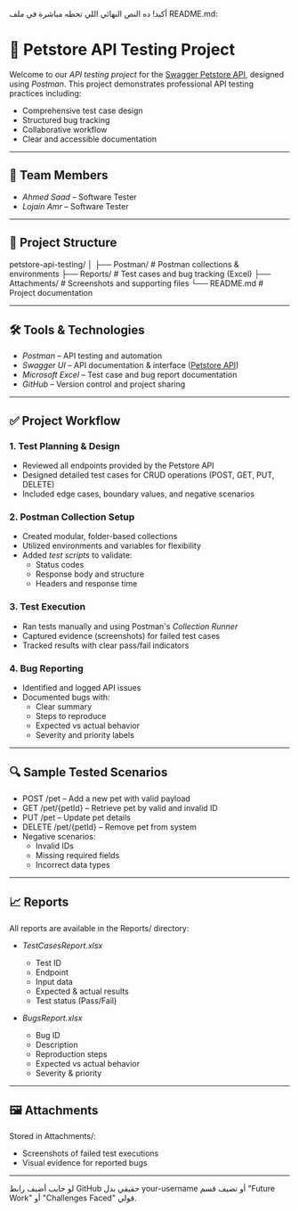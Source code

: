 أكيد! ده النص النهائي اللي تحطه مباشرة في ملف README.md:

# 🐾 Petstore API Testing Project

Welcome to our *API testing project* for the [Swagger Petstore API](https://petstore.swagger.io/#/), designed using *Postman*. This project demonstrates professional API testing practices including:

- Comprehensive test case design  
- Structured bug tracking  
- Collaborative workflow  
- Clear and accessible documentation

---

## 👥 Team Members

- *Ahmed Saad* – Software Tester
- *Lojain Amr* – Software Tester

---

## 📂 Project Structure

petstore-api-testing/ │ ├── Postman/         # Postman collections & environments ├── Reports/         # Test cases and bug tracking (Excel) ├── Attachments/     # Screenshots and supporting files └── README.md        # Project documentation

---

## 🛠 Tools & Technologies

- *Postman* – API testing and automation  
- *Swagger UI* – API documentation & interface ([Petstore API](https://petstore.swagger.io/#/))  
- *Microsoft Excel* – Test case and bug report documentation  
- *GitHub* – Version control and project sharing

---

## ✅ Project Workflow

### 1. Test Planning & Design  
- Reviewed all endpoints provided by the Petstore API  
- Designed detailed test cases for CRUD operations (POST, GET, PUT, DELETE)  
- Included edge cases, boundary values, and negative scenarios

### 2. Postman Collection Setup  
- Created modular, folder-based collections  
- Utilized environments and variables for flexibility  
- Added *test scripts* to validate:
  - Status codes  
  - Response body and structure  
  - Headers and response time

### 3. Test Execution  
- Ran tests manually and using Postman's *Collection Runner*  
- Captured evidence (screenshots) for failed test cases  
- Tracked results with clear pass/fail indicators

### 4. Bug Reporting  
- Identified and logged API issues  
- Documented bugs with:
  - Clear summary  
  - Steps to reproduce  
  - Expected vs actual behavior  
  - Severity and priority labels

---

## 🔍 Sample Tested Scenarios

- POST /pet – Add a new pet with valid payload  
- GET /pet/{petId} – Retrieve pet by valid and invalid ID  
- PUT /pet – Update pet details  
- DELETE /pet/{petId} – Remove pet from system  
- Negative scenarios:
  - Invalid IDs
  - Missing required fields
  - Incorrect data types

---

## 📈 Reports

All reports are available in the Reports/ directory:

- *TestCasesReport.xlsx*  
  - Test ID  
  - Endpoint  
  - Input data  
  - Expected & actual results  
  - Test status (Pass/Fail)

- *BugsReport.xlsx*  
  - Bug ID  
  - Description  
  - Reproduction steps  
  - Expected vs actual behavior  
  - Severity & priority

---

## 🖼 Attachments

Stored in Attachments/:
- Screenshots of failed test executions  
- Visual evidence for reported bugs  

---



لو حابب أضيف رابط GitHub حقيقي بدل your-username أو تضيف قسم "Future Work" أو "Challenges Faced" قولي.
